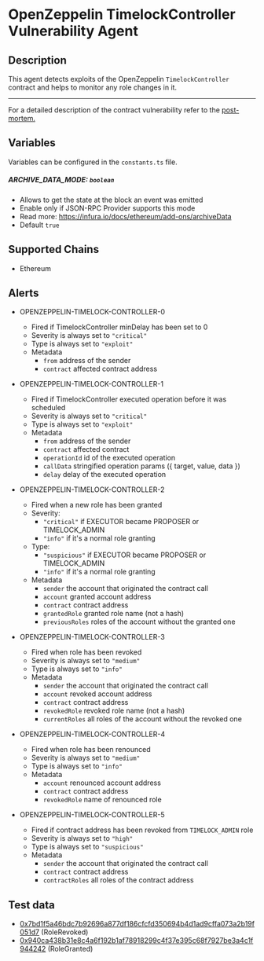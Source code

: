 # OpenZeppelin TimelockController Vulnerability Agent

## Description

This agent detects exploits of the OpenZeppelin `TimelockController` contract and helps to monitor any role changes in it.

---

For a detailed description of the contract vulnerability refer to the [post-mortem.](https://forum.openzeppelin.com/t/timelockcontroller-vulnerability-post-mortem/14958)


## Variables

Variables can be configured in the `constants.ts` file.

##### ARCHIVE_DATA_MODE: `boolean`

- Allows to get the state at the block an event was emitted
- Enable only if JSON-RPC Provider supports this mode
- Read more: https://infura.io/docs/ethereum/add-ons/archiveData
- Default `true`

## Supported Chains

- Ethereum

## Alerts

- OPENZEPPELIN-TIMELOCK-CONTROLLER-0
  - Fired if TimelockController minDelay has been set to 0
  - Severity is always set to `"critical"`
  - Type is always set to `"exploit"`
  - Metadata
    - `from` address of the sender
    - `contract` affected contract address

- OPENZEPPELIN-TIMELOCK-CONTROLLER-1
  - Fired if TimelockController executed operation before it was scheduled
  - Severity is always set to `"critical"`
  - Type is always set to `"exploit"`
  - Metadata
    - `from` address of the sender
    - `contract` affected contract
    - `operationId` id of the executed operation
    - `callData` stringified operation params ({ target, value, data }) 
    - `delay` delay of the executed operation

- OPENZEPPELIN-TIMELOCK-CONTROLLER-2
  - Fired when a new role has been granted
  - Severity: 
    - `"critical"` if EXECUTOR became PROPOSER or TIMELOCK_ADMIN
    - `"info"` if it's a normal role granting
  - Type:
    - `"suspicious"` if EXECUTOR became PROPOSER or TIMELOCK_ADMIN
    - `"info"` if it's a normal role granting
  - Metadata
    - `sender` the account that originated the contract call
    - `account` granted account address
    - `contract` contract address
    - `grantedRole` granted role name (not a hash)
    - `previousRoles` roles of the account without the granted one

- OPENZEPPELIN-TIMELOCK-CONTROLLER-3
  - Fired when role has been revoked
  - Severity is always set to `"medium"`
  - Type is always set to `"info"`
  - Metadata
    - `sender` the account that originated the contract call
    - `account` revoked account address
    - `contract` contract address
    - `revokedRole` revoked role name (not a hash)
    - `currentRoles` all roles of the account without the revoked one

- OPENZEPPELIN-TIMELOCK-CONTROLLER-4
  - Fired when role has been renounced
  - Severity is always set to `"medium"`
  - Type is always set to `"info"`
  - Metadata
    - `account` renounced account address
    - `contract` contract address
    - `revokedRole` name of renounced role

- OPENZEPPELIN-TIMELOCK-CONTROLLER-5
  - Fired if contract address has been revoked from `TIMELOCK_ADMIN` role
  - Severity is always set to `"high"`
  - Type is always set to `"suspicious"`
  - Metadata
    - `sender` the account that originated the contract call
    - `contract` contract address
    - `contractRoles` all roles of the contract address

## Test data

- [0x7bd1f5a46bdc7b92696a877df186cfcfd350694b4d1ad9cffa073a2b19f051d7](https://etherscan.io/tx/0x7bd1f5a46bdc7b92696a877df186cfcfd350694b4d1ad9cffa073a2b19f051d7) (RoleRevoked)
- [0x940ca438b31e8c4a6f192b1af78918299c4f37e395c68f7927be3a4c1f944242](https://etherscan.io/tx/0x940ca438b31e8c4a6f192b1af78918299c4f37e395c68f7927be3a4c1f944242) (RoleGranted)
